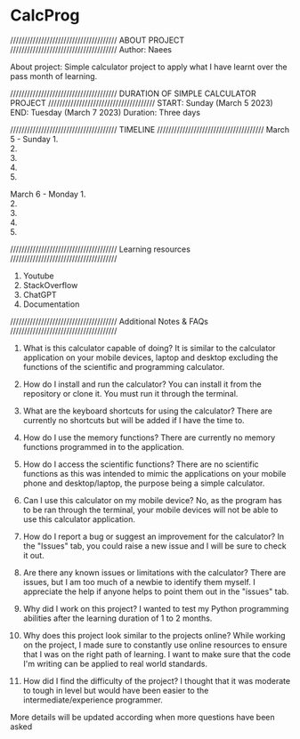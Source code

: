 # CalcProg

//////////////////////////////////////
ABOUT PROJECT
//////////////////////////////////////
Author: 
Naees

About project:
Simple calculator project to apply what I have learnt over the pass month of learning.

//////////////////////////////////////
DURATION OF SIMPLE CALCULATOR PROJECT
//////////////////////////////////////
START:      Sunday (March 5 2023)
END:        Tuesday (March 7 2023)
Duration:   Three days

//////////////////////////////////////
TIMELINE
//////////////////////////////////////
March 5 - Sunday
1.  
2.  
3.  
4.  
5.  

March 6 - Monday
1.  
2.  
3.  
4.  
5.  

//////////////////////////////////////
Learning resources 
//////////////////////////////////////
1. Youtube
2. StackOverflow
3. ChatGPT
4. Documentation


//////////////////////////////////////
Additional Notes & FAQs
//////////////////////////////////////
1. What is this calculator capable of doing?
It is similar to the calculator application on your mobile devices, 
laptop and desktop excluding the functions of the scientific and programming calculator.

2. How do I install and run the calculator?
You can install it from the repository or clone it.
You must run it through the terminal.

3. What are the keyboard shortcuts for using the calculator?
There are currently no shortcuts but will be added if I have the time to.

4. How do I use the memory functions?
There are currently no memory functions programmed in to the application.

5. How do I access the scientific functions?
There are no scientific functions as this was intended to mimic the applications on your mobile phone and desktop/laptop,
the purpose being a simple calculator.

6. Can I use this calculator on my mobile device?
No, as the program has to be ran through the terminal, 
your mobile devices will not be able to use this calculator application.

7. How do I report a bug or suggest an improvement for the calculator?
In the "Issues" tab, you could raise a new issue and I will be sure to check it out.

8. Are there any known issues or limitations with the calculator?
There are issues, but I am too much of a newbie to identify them myself.
I appreciate the help if anyone helps to point them out in the "issues" tab.

9. Why did I work on this project?
I wanted to test my Python programming abilities after the learning duration of 1 to 2 months.

10. Why does this project look similar to the projects online?
While working on the project, I made sure to constantly use online resources to ensure that I was on the right path of learning.
I want to make sure that the code I'm writing can be applied to real world standards.

11. How did I find the difficulty of the project?
I thought that it was moderate to tough in level but would have been easier to the intermediate/experience programmer.


More details will be updated according when more questions have been asked